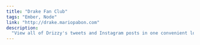 ```yaml
---
title: "Drake Fan Club"
tags: "Ember, Node"
link: "http://drake.mariopabon.com"
description:
  "View all of Drizzy's tweets and Instagram posts in one convenient location."
---
```

